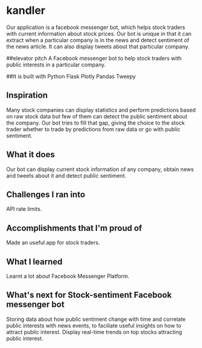 # kandler
Our application is a facebook messenger bot, which helps stock traders with current information about stock prices. Our bot is unique in that it can extract when a particular company is in the news and detect sentiment of the news article. It can also display tweets about that particular company. 

##elevator pitch
A Facebook messenger bot to help stock traders with public interests in a particular company.

##It is built with 
Python
Flask
Plotly
Pandas
Tweepy

## Inspiration
Many stock companies can display statistics and perform predictions based on raw stock data but few of them can detect the public sentiment about the company. Our bot tries to fill that gap, giving the choice to the stock trader whether to trade by predictions from raw data or go with public sentiment.

## What it does
Our bot can display current stock information of any company, obtain news and tweets about it and detect public sentiment. 

## Challenges I ran into
API rate limits.

## Accomplishments that I'm proud of
Made an useful app for stock traders.

## What I learned
Learnt a lot about Facebook Messenger Platform.

## What's next for Stock-sentiment Facebook messenger bot
Storing data about how public sentiment change with time and correlate public interests with news events, to faciliate useful insights on how to attract public interest. Display real-time trends on top stocks attracting public interest.
